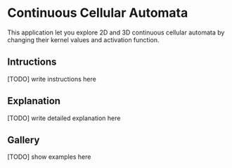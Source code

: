 # Continuous Cellular Automata

This application let you explore 2D and 3D continuous cellular automata by changing their kernel values and activation function.

## Intructions
[TODO] write instructions here

## Explanation
[TODO] write detailed explanation here

## Gallery
[TODO] show examples here